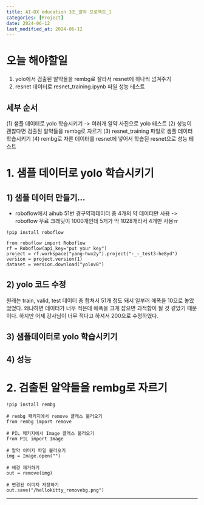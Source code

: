 ```yaml
---
title: AI-DX education 3조_알약 프로젝트_1
categories: [Project] 
date: 2024-06-12
last_modified_at: 2024-06-12
---
```

# 오늘 해야할일
1. yolo에서 검출된 알약들을 rembg로 잘라서 resnet에 하나씩 넘겨주기
2. resnet 데이터로 resnet_training.ipynb 파일 성능 테스트

## 세부 순서
(1) 샘플 데이터로 yolo 학습시키기 -> 여러개 알약 사진으로 yolo 테스트
(2) 성능이 괜찮다면 검출된 알약들을 rembg로 자르기
(3) resnet_training 파일로 샘플 데이터 학습시키기
(4) rembg로 자른 데이터를 resnet에 넣어서 학습된 resnet으로 성능 테스트


# 1. 샘플 데이터로 yolo 학습시키기
## 1) 샘플 데이터 만들기...
* roboflow에서 aihub 51번 경구약제데이터 중 4개의 약 데이터만 사용
-> roboflow 무료 크래딧이 1000개인데 5개가 딱 1028개라서 4개만 사용ㅠ

```
!pip install roboflow

from roboflow import Roboflow
rf = Roboflow(api_key="put your key")
project = rf.workspace("yang-hwx2y").project("-_-_test3-he8yd")
version = project.version(1)
dataset = version.download("yolov8")
```

## 2) yolo 코드 수정
원래는 train, valid, test 데이터 총 합쳐서 51개 정도 돼서 일부러 에폭을 10으로 놓았었었다. 왜냐하면 데이터가 너무 적은데 에폭을 크게 잡으면 과적합이 될 것 같았기 때문이다. 하지만 어제 강사님이 너무 적다고 하셔서 200으로 수정하였다. 


## 3) 샘플데이터로 yolo 학습시키기 

## 4) 성능


# 2. 검출된 알약들을 rembg로 자르기
```
!pip install rembg

# rembg 패키지에서 remove 클래스 불러오기
from rembg import remove 

# PIL 패키지에서 Image 클래스 불러오기
from PIL import Image 

# 알약 이미지 파일 불러오기
img = Image.open("") 

# 배경 제거하기
out = remove(img) 

# 변경된 이미지 저장하기
out.save("/hellokitty_removebg.png") 
```


























---